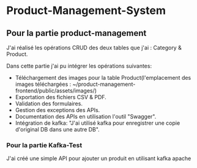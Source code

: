 # Product-Management-System

## Pour la partie product-management

J'ai réalisé les opérations CRUD des deux tables que j'ai : Category & Product.

Dans cette partie j'ai pu intégrer les opérations suivantes:

   * Téléchargement des images pour la table Product(l'emplacement des images téléchargées : ~/product-management-frontend/public/assets/images/)
   * Exportation des fichiers CSV & PDF.
   * Validation des formulaires.
   * Gestion des exceptions des APIs.
   * Documentation des APIs en utilisation l'outil "Swagger".
   * Intégration de kafka: "J'ai utilisé kafka pour enregistrer une copie d'original DB dans une autre DB".

### Pour la partie Kafka-Test

J'ai créé une simple API pour ajouter un produit en utilisant kafka apache
